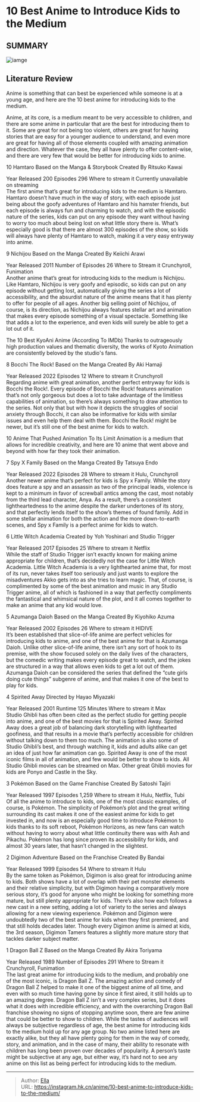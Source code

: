 # 10 Best Anime to Introduce Kids to the Medium


## SUMMARY 

![iamge](https://static1.srcdn.com/wordpress/wp-content/uploads/2023/10/azumanga-daioh-dragon-ball-z-bocchi-the-rock.jpg)

## Literature Review

Anime is something that can best be experienced while someone is at a young age, and here are the 10 best anime for introducing kids to the medium.





Anime, at its core, is a medium meant to be very accessible to children, and there are some anime in particular that are the best for introducing them to it. Some are great for not being too violent, others are great for having stories that are easy for a younger audience to understand, and even more are great for having all of those elements coupled with amazing animation and direction. Whatever the case, they all have plenty to offer content-wise, and there are very few that would be better for introducing kids to anime.









 








 10  Hamtaro 
Based on the Manga &amp; Storybook Created By Ritsuko Kawai
        

  Year Released   200    Episodes   296    Where to stream it   Currently unavailable on streaming    
The first anime that’s great for introducing kids to the medium is Hamtaro. Hamtaro doesn’t have much in the way of story, with each episode just being about the goofy adventures of Hamtaro and his hamster friends, but each episode is always fun and charming to watch, and with the episodic nature of the series, kids can put on any episode they want without having to worry too much about being lost on what little story there is. What’s especially good is that there are almost 300 episodes of the show, so kids will always have plenty of Hamtaro to watch, making it a very easy entryway into anime.





 9  Nichijou 
Based on the Manga Created By Keiichi Arawi
        

  Year Released   2011    Number of Episodes   26    Where to Stream it   Crunchyroll, Funimation    
Another anime that’s great for introducing kids to the medium is Nichijou. Like Hamtaro, Nichijou is very goofy and episodic, so kids can put on any episode without getting lost, automatically giving the series a lot of accessibility, and the absurdist nature of the anime means that it has plenty to offer for people of all ages. Another big selling point of Nichijou, of course, is its direction, as Nichijou always features stellar art and animation that makes every episode something of a visual spectacle. Something like that adds a lot to the experience, and even kids will surely be able to get a lot out of it.
            
 
 The 10 Best KyoAni Anime (According To IMDb) 
Thanks to outrageously high production values and thematic diversity, the works of Kyoto Animation are consistently beloved by the studio&#39;s fans.








 8  Bocchi The Rock! 
Based on the Manga Created By Aki Hamaji
        

  Year Released   2022    Episodes   12    Where to stream it   Crunchyroll    
Regarding anime with great animation, another perfect entryway for kids is Bocchi the Rock!. Every episode of Bocchi the Rock! features animation that’s not only gorgeous but does a lot to take advantage of the limitless capabilities of animation, so there’s always something to draw attention to the series. Not only that but with how it depicts the struggles of social anxiety through Bocchi, it can also be informative for kids with similar issues and even help them deal with them. Bocchi the Rock! might be newer, but it’s still one of the best anime for kids to watch.
            
 
 10 Anime That Pushed Animation To Its Limit 
Animation is a medium that allows for incredible creativity, and here are 10 anime that went above and beyond with how far they took their animation.








 7  Spy X Family 
Based on the Manga Created By Tatsuya Endo
        

  Year Released   2022    Episodes   28    Where to stream it   Hulu, Crunchyroll    
Another newer anime that’s perfect for kids is Spy x Family. While the story does feature a spy and an assassin as two of the principal leads, violence is kept to a minimum in favor of screwball antics among the cast, most notably from the third lead character, Anya. As a result, there’s a consistent lightheartedness to the anime despite the darker undertones of its story, and that perfectly lends itself to the show’s themes of found family. Add in some stellar animation for both the action and the more down-to-earth scenes, and Spy x Family is a perfect anime for kids to watch.





 6  Little Witch Academia 
Created by Yoh Yoshinari and Studio Trigger
        

  Year Released   2017    Episodes   25    Where to stream it   Netflix    
While the staff of Studio Trigger isn’t exactly known for making anime appropriate for children, that’s decidedly not the case for Little Witch Academia. Little Witch Academia is a very lighthearted anime that, for most of its run, never takes itself too seriously and just wants to explore the misadventures Akko gets into as she tries to learn magic. That, of course, is complimented by some of the best animation and music in any Studio Trigger anime, all of which is fashioned in a way that perfectly compliments the fantastical and whimsical nature of the plot, and it all comes together to make an anime that any kid would love.





 5  Azumanga Daioh 
Based on the Manga Created By Kiyohiko Azuma
        

  Year Released   2002    Episodes   26    Where to stream it   HIDIVE    
It’s been established that slice-of-life anime are perfect vehicles for introducing kids to anime, and one of the best anime for that is Azumanga Daioh. Unlike other slice-of-life anime, there isn’t any sort of hook to its premise, with the show focused solely on the daily lives of the characters, but the comedic writing makes every episode great to watch, and the jokes are structured in a way that allows even kids to get a lot out of them. Azumanga Daioh can be considered the series that defined the “cute girls doing cute things” subgenre of anime, and that makes it one of the best to play for kids.





 4  Spirited Away 
Directed by Hayao Miyazaki
        

  Year Released   2001    Runtime   125 Minutes    Where to stream it   Max    
Studio Ghibli has often been cited as the perfect studio for getting people into anime, and one of the best movies for that is Spirited Away. Spirited Away does a great job of balancing dark storytelling with lighthearted goofiness, and that results in a movie that’s perfectly accessible for children without talking down to them too much. The animation is also some of Studio Ghibli’s best, and through watching it, kids and adults alike can get an idea of just how far animation can go. Spirited Away is one of the most iconic films in all of animation, and few would be better to show to kids.
All Studio Ghibli movies can be streamed on Max. Other great Ghibli movies for kids are Ponyo and Castle in the Sky. 






 3  Pokémon 
Based on the Game Franchise Created By Satoshi Tajiri
        

  Year Released   1997    Episodes   1,259    Where to stream it   Hulu, Netflix, Tubi    
Of all the anime to introduce to kids, one of the most classic examples, of course, is Pokémon. The simplicity of Pokémon’s plot and the great writing surrounding its cast makes it one of the easiest anime for kids to get invested in, and now is an especially good time to introduce Pokémon to kids thanks to its soft reboot, Pokémon Horizons, as new fans can watch without having to worry about what little continuity there was with Ash and Pikachu. Pokémon has long since proven its accessibility for kids, and almost 30 years later, that hasn’t changed in the slightest.





 2  Digimon Adventure 
Based on the Franchise Created By Bandai
        

  Year Released   1999    Episodes   54    Where to stream it   Hulu    
By the same token as Pokémon, Digimon is also great for introducing anime to kids. Both shows have a lot of overlap with their pet monster elements and their relative simplicity, but with Digimon having a comparatively more serious story, it’s good for anyone who might be looking for something more mature, but still plenty appropriate for kids. There’s also how each follows a new cast in a new setting, adding a lot of variety to the series and always allowing for a new viewing experience. Pokémon and Digimon were undoubtedly two of the best anime for kids when they first premiered, and that still holds decades later.
Though every Digimon anime is aimed at kids, the 3rd season, Digimon Tamers features a slightly more mature story that tackles darker subject matter. 






 1  Dragon Ball Z 
Based on the Manga Created By Akira Toriyama
        

  Year Released   1989    Number of Episodes   291    Where to Stream it   Crunchyroll, Funimation    
The last great anime for introducing kids to the medium, and probably one of the most iconic, is Dragon Ball Z. The amazing action and comedy of Dragon Ball Z helped to make it one of the biggest anime of all time, and even with so much time having gone by since it first aired, it still holds up to an amazing degree. Dragon Ball Z isn’t a very complex series, but it does what it does with incredible efficiency, and with the overarching Dragon Ball franchise showing no signs of stopping anytime soon, there are few anime that could be better to show to children.
While the tastes of audiences will always be subjective regardless of age, the best anime for introducing kids to the medium hold up for any age group. No two anime listed here are exactly alike, but they all have plenty going for them in the way of comedy, story, and animation, and in the case of many, their ability to resonate with children has long been proven over decades of popularity. A person’s taste might be subjective at any age, but either way, it’s hard not to see any anime on this list as being perfect for introducing kids to the medium.

---

> Author: [Ella](https://instagram.hk.cn/)  
> URL: https://instagram.hk.cn/anime/10-best-anime-to-introduce-kids-to-the-medium/  

